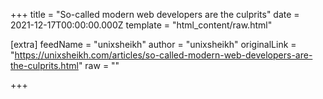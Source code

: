 
+++
title = "So-called modern web developers are the culprits"
date = 2021-12-17T00:00:00.000Z
template = "html_content/raw.html"

[extra]
feedName = "unixsheikh"
author = "unixsheikh"
originalLink = "https://unixsheikh.com/articles/so-called-modern-web-developers-are-the-culprits.html"
raw = ""

+++

